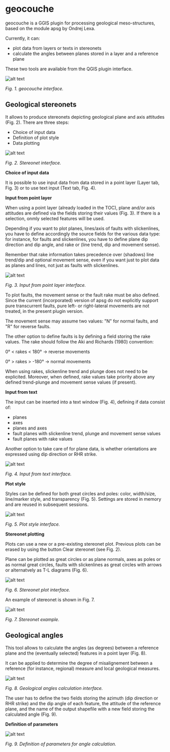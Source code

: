 # geocouche
geocouche is a GGIS plugin for processing geological meso-structures, based on the module apsg by Ondrej Lexa. 


Currently, it can:
 - plot data from layers or texts in stereonets
 - calculate the angles between planes stored in a layer and a reference plane

These two tools are available from the QGIS plugin interface.

![alt text](/help/ims/screenshot_01.png "geocouche interface")

*Fig. 1. geocouche interface.*


Geological stereonets
------------------------------------

It allows to produce stereonets depicting geological plane and axis attitudes (Fig. 2). There are three steps:

+ Choice of input data
+ Definition of plot style
+ Data plotting

![alt text](/help/ims/geocouche_bl_total.png "Stereonet interface")

*Fig. 2. Stereonet interface.*

**Choice of input data**

It is possible to use input data from data stored in a point layer (Layer tab, Fig. 3) or to use text input (Text tab, Fig. 4).


**Input from point layer**

When using a point layer (already loaded in the TOC), plane and/or axis attitudes are defined via the fields storing their values (Fig. 3). If there is a selection, onmly selected features will be used.

Depending if you want to plot planes, lines/axis of faults with slickenlines, you have to define accordingly the source fields for the various data type: for instance, for faults and slickenlines, you have to define plane dip direction and dip angle, and rake or (line trend, dip and movement sense).

Remember that rake information takes precedence over (shadows) line trend/dip and optional movement sense, even if you want just to plot data as planes and lines, not just as faults with slickenlines. 


![alt text](/help/ims/geocouche_bl_input_layer.png "Input from point layer interface")

*Fig. 3. Input from point layer interface.*

To plot faults, the movement sense or the fault rake must be also defined. Since the current (incorporated) version of apsg do not explicitly support pure transcurrent faults, pure left- or right-lateral movements are not treated, in the present plugin version.

The movement sense may assume two values: "N" for normal faults, and "R" for reverse faults.

The other option to define faults is by defining a field storing the rake values.
The rake should follow the Aki and Richards (1980) convention:

0° < rakes < 180° -> reverse movements

0° > rakes > -180° -> normal movements


When using rakes, slickenline trend and plunge does not need to be explicited.
Moreover, when defined, rake values take priority above any defined trend-plunge and movement sense values (if present). 


**Input from text**

The input can be inserted into a text window (Fig. 4), defining if data consist of:

+ planes
+ axes
+ planes and axes
+ fault planes with slickenline trend, plunge and movement sense values
+ fault planes with rake values

Another option to take care of for plane data, is whether orientations are expressed using dip direction or RHR strike.

![alt text](/help/ims/geocouche_bl_input_text.png "Input from text interface")

*Fig. 4. Input from text interface.*


**Plot style**

Styles can be defined for both great circles and poles: color, width/size, line/marker style, and transparency (Fig. 5).
Settings are stored in memory and are reused in subsequent sessions.

![alt text](/help/ims/geocouche_bl_plot_style.png "Plot style interface")

*Fig. 5. Plot style interface.*

**Stereonet plotting**

Plots can use a new or a pre-existing stereonet plot. Previous plots can be erased by using the button Clear stereonet (see Fig. 2).

Plane can be plotted as great circles or as plane normals, axes as poles or as normal great circles, faults with slickenlines as great circles with arrows or alternatvely as T-L diagrams (Fig. 6). 

![alt text](/help/ims/geocouche_bl_plot_choices.png "Stereonet plot interface")

*Fig. 6. Stereonet plot interface.*

An example of stereonet is shown in Fig. 7.

![alt text](/help/ims/stereonet_06.png "Stereonet example")

*Fig. 7. Stereonet example.*


Geological angles
------------------------------------

This tool allows to calculate the angles (as degrees) between a reference plane and the (eventually selected) features in a point layer (Fig. 8).

It can be applied to determine the degree of misalignement between a reference (for instance, regional) measure and local geological measures.

![alt text](/help/ims/angles_01.png "Geological angles calculation interface")

*Fig. 8. Geological angles calculation interface.*

The user has to define the two fields storing the azimuth (dip direction or RHR strike) and the dip angle of each feature, the attitude of the reference plane, and the name of the output shapefile with a new field storing the calculated angle (Fig. 9).

**Definition of parameters**

![alt text](/help/ims/angles_02.png "Definition of parameters for angle calculation")

*Fig. 9. Definition of parameters for angle calculation.*



